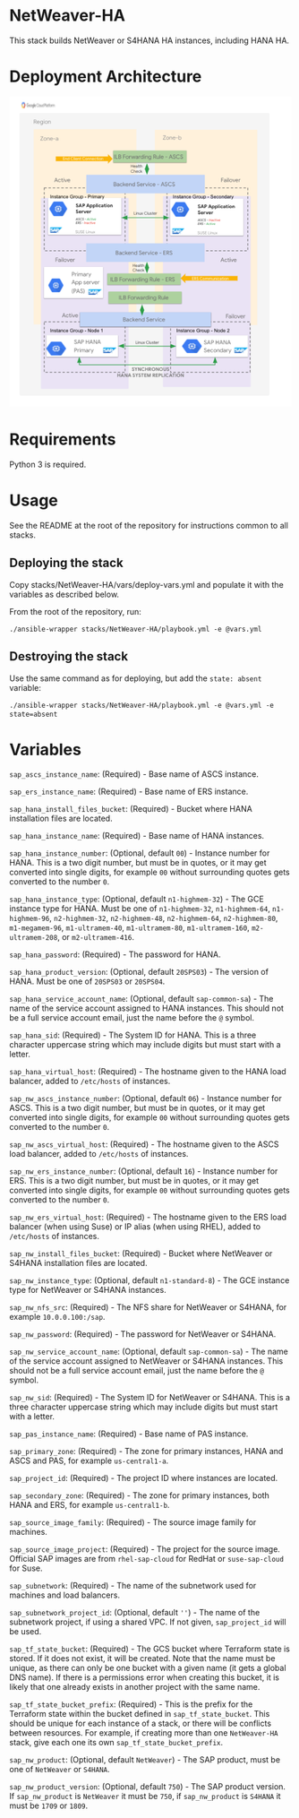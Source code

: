 # NetWeaver-HA

This stack builds NetWeaver or S4HANA HA instances, including HANA HA.

# Deployment Architecture

![NetWeaver-HA](./images/ha.png)

# Requirements

Python 3 is required.

# Usage

See the README at the root of the repository for instructions common to all stacks.

## Deploying the stack

Copy stacks/NetWeaver-HA/vars/deploy-vars.yml and populate it with the variables as described below.

From the root of the repository, run:

```
./ansible-wrapper stacks/NetWeaver-HA/playbook.yml -e @vars.yml
```

## Destroying the stack

Use the same command as for deploying, but add the `state: absent` variable:

```
./ansible-wrapper stacks/NetWeaver-HA/playbook.yml -e @vars.yml -e state=absent
```

# Variables

`sap_ascs_instance_name`: (Required) - Base name of ASCS instance.

`sap_ers_instance_name`: (Required) - Base name of ERS instance.

`sap_hana_install_files_bucket`: (Required) - Bucket where HANA installation files are located.

`sap_hana_instance_name`: (Required) - Base name of HANA instances.

`sap_hana_instance_number`: (Optional, default `00`) - Instance number for HANA. This is a two digit number, but must be in quotes, or it may get converted into single digits, for example `00` without surrounding quotes gets converted to the number `0`.

`sap_hana_instance_type`: (Optional, default `n1-highmem-32`) - The GCE instance type for HANA. Must be one of `n1-highmem-32`, `n1-highmem-64`, `n1-highmem-96`, `n2-highmem-32`, `n2-highmem-48`, `n2-highmem-64`, `n2-highmem-80`, `m1-megamem-96`, `m1-ultramem-40`, `m1-ultramem-80`, `m1-ultramem-160`, `m2-ultramem-208`, or `m2-ultramem-416`.

`sap_hana_password`: (Required) - The password for HANA.

`sap_hana_product_version`: (Optional, default `20SPS03`) - The version of HANA. Must be one of `20SPS03` or `20SPS04`.

`sap_hana_service_account_name`: (Optional, default `sap-common-sa`) - The name of the service account assigned to HANA instances. This should not be a full service account email, just the name before the `@` symbol.

`sap_hana_sid`: (Required) - The System ID for HANA. This is a three character uppercase string which may include digits but must start with a letter.

`sap_hana_virtual_host`: (Required) - The hostname given to the HANA load balancer, added to `/etc/hosts` of instances.

`sap_nw_ascs_instance_number`: (Optional, default `06`) - Instance number for ASCS. This is a two digit number, but must be in quotes, or it may get converted into single digits, for example `00` without surrounding quotes gets converted to the number `0`.

`sap_nw_ascs_virtual_host`: (Required) - The hostname given to the ASCS load balancer, added to `/etc/hosts` of instances.

`sap_nw_ers_instance_number`: (Optional, default `16`) - Instance number for ERS. This is a two digit number, but must be in quotes, or it may get converted into single digits, for example `00` without surrounding quotes gets converted to the number `0`.

`sap_nw_ers_virtual_host`: (Required) - The hostname given to the ERS load balancer (when using Suse) or IP alias (when using RHEL), added to `/etc/hosts` of instances.

`sap_nw_install_files_bucket`: (Required) - Bucket where NetWeaver or S4HANA installation files are located.

`sap_nw_instance_type`: (Optional, default `n1-standard-8`) - The GCE instance type for NetWeaver or S4HANA instances.

`sap_nw_nfs_src`: (Required) - The NFS share for NetWeaver or S4HANA, for example `10.0.0.100:/sap`.

`sap_nw_password`: (Required) - The password for NetWeaver or S4HANA.

`sap_nw_service_account_name`: (Optional, default `sap-common-sa`) - The name of the service account assigned to NetWeaver or S4HANA instances. This should not be a full service account email, just the name before the `@` symbol.

`sap_nw_sid`: (Required) - The System ID for NetWeaver or S4HANA. This is a three character uppercase string which may include digits but must start with a letter.

`sap_pas_instance_name`: (Required) - Base name of PAS instance.

`sap_primary_zone`: (Required) - The zone for primary instances, HANA and ASCS and PAS, for example `us-central1-a`.

`sap_project_id`: (Required) - The project ID where instances are located.

`sap_secondary_zone`: (Required) - The zone for primary instances, both HANA and ERS, for example `us-central1-b`.

`sap_source_image_family`: (Required) - The source image family for machines.

`sap_source_image_project`: (Required) - The project for the source image. Official SAP images are from `rhel-sap-cloud` for RedHat or `suse-sap-cloud` for Suse.

`sap_subnetwork`: (Required) - The name of the subnetwork used for machines and load balancers.

`sap_subnetwork_project_id`: (Optional, default `''`) - The name of the subnetwork project, if using a shared VPC. If not given, `sap_project_id` will be used.

`sap_tf_state_bucket`: (Required) - The GCS bucket where Terraform state is stored. If it does not exist, it will be created. Note that the name must be unique, as there can only be one bucket with a given name (it gets a global DNS name). If there is a permissions error when creating this bucket, it is likely that one already exists in another project with the same name.

`sap_tf_state_bucket_prefix`: (Required) - This is the prefix for the Terraform state within the bucket defined in `sap_tf_state_bucket`. This should be unique for each instance of a stack, or there will be conflicts between resources. For example, if creating more than one `NetWeaver-HA` stack, give each one its own `sap_tf_state_bucket_prefix`.

`sap_nw_product`: (Optional, default `NetWeaver`) - The SAP product, must be one of `NetWeaver` or `S4HANA`.

`sap_nw_product_version`: (Optional, default `750`) - The SAP product version. If `sap_nw_product` is `NetWeaver` it must be `750`, if `sap_nw_product` is `S4HANA` it must be `1709` or `1809`.
